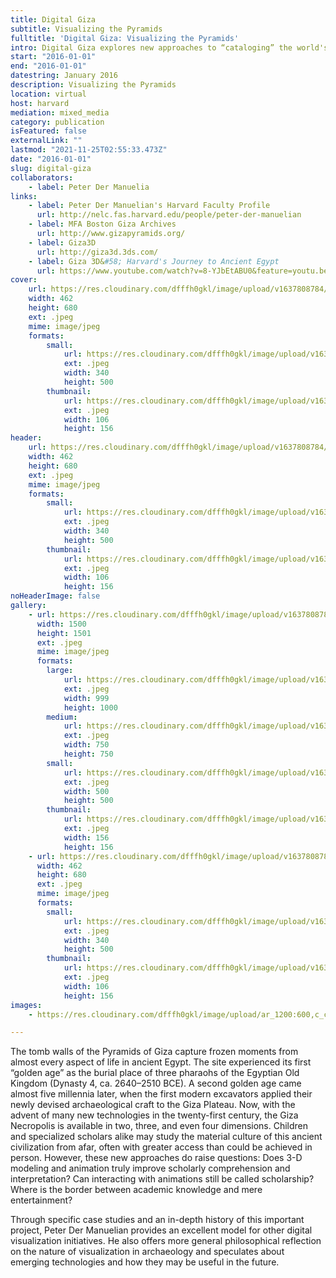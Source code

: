 ```yaml
---
title: Digital Giza
subtitle: Visualizing the Pyramids
fulltitle: 'Digital Giza: Visualizing the Pyramids'
intro: Digital Giza explores new approaches to “cataloging” the world's most famous archeological site, The Pyramids on the Giza Plateau, highlighting efforts at the Museum of Fine Arts Boston and Harvard University.
start: "2016-01-01"
end: "2016-01-01"
datestring: January 2016
description: Visualizing the Pyramids
location: virtual
host: harvard
mediation: mixed_media
category: publication
isFeatured: false
externalLink: ""
lastmod: "2021-11-25T02:55:33.473Z"
date: "2016-01-01"
slug: digital-giza
collaborators:
    - label: Peter Der Manuelia
links:
    - label: Peter Der Manuelian's Harvard Faculty Profile
      url: http://nelc.fas.harvard.edu/people/peter-der-manuelian
    - label: MFA Boston Giza Archives
      url: http://www.gizapyramids.org/
    - label: Giza3D
      url: http://giza3d.3ds.com/
    - label: Giza 3D&#58; Harvard's Journey to Ancient Egypt
      url: https://www.youtube.com/watch?v=8-YJbEtABU0&feature=youtu.be
cover:
    url: https://res.cloudinary.com/dfffh0gkl/image/upload/v1637808784/giza1_53def346f1.jpg
    width: 462
    height: 680
    ext: .jpeg
    mime: image/jpeg
    formats:
        small:
            url: https://res.cloudinary.com/dfffh0gkl/image/upload/v1637808784/small_giza1_53def346f1.jpg
            ext: .jpeg
            width: 340
            height: 500
        thumbnail:
            url: https://res.cloudinary.com/dfffh0gkl/image/upload/v1637808784/thumbnail_giza1_53def346f1.jpg
            ext: .jpeg
            width: 106
            height: 156
header:
    url: https://res.cloudinary.com/dfffh0gkl/image/upload/v1637808784/giza1_53def346f1.jpg
    width: 462
    height: 680
    ext: .jpeg
    mime: image/jpeg
    formats:
        small:
            url: https://res.cloudinary.com/dfffh0gkl/image/upload/v1637808784/small_giza1_53def346f1.jpg
            ext: .jpeg
            width: 340
            height: 500
        thumbnail:
            url: https://res.cloudinary.com/dfffh0gkl/image/upload/v1637808784/thumbnail_giza1_53def346f1.jpg
            ext: .jpeg
            width: 106
            height: 156
noHeaderImage: false
gallery:
    - url: https://res.cloudinary.com/dfffh0gkl/image/upload/v1637808784/giza2_e29c2d9cc6.jpg
      width: 1500
      height: 1501
      ext: .jpeg
      mime: image/jpeg
      formats:
        large:
            url: https://res.cloudinary.com/dfffh0gkl/image/upload/v1637808785/large_giza2_e29c2d9cc6.jpg
            ext: .jpeg
            width: 999
            height: 1000
        medium:
            url: https://res.cloudinary.com/dfffh0gkl/image/upload/v1637808785/medium_giza2_e29c2d9cc6.jpg
            ext: .jpeg
            width: 750
            height: 750
        small:
            url: https://res.cloudinary.com/dfffh0gkl/image/upload/v1637808786/small_giza2_e29c2d9cc6.jpg
            ext: .jpeg
            width: 500
            height: 500
        thumbnail:
            url: https://res.cloudinary.com/dfffh0gkl/image/upload/v1637808784/thumbnail_giza2_e29c2d9cc6.jpg
            ext: .jpeg
            width: 156
            height: 156
    - url: https://res.cloudinary.com/dfffh0gkl/image/upload/v1637808784/giza1_53def346f1.jpg
      width: 462
      height: 680
      ext: .jpeg
      mime: image/jpeg
      formats:
        small:
            url: https://res.cloudinary.com/dfffh0gkl/image/upload/v1637808784/small_giza1_53def346f1.jpg
            ext: .jpeg
            width: 340
            height: 500
        thumbnail:
            url: https://res.cloudinary.com/dfffh0gkl/image/upload/v1637808784/thumbnail_giza1_53def346f1.jpg
            ext: .jpeg
            width: 106
            height: 156
images:
    - https://res.cloudinary.com/dfffh0gkl/image/upload/ar_1200:600,c_crop/c_limit,h_1200,w_600/v1637808784/giza1_53def346f1.jpg

---
```

The tomb walls of the Pyramids of Giza capture frozen moments from almost every aspect of life in ancient Egypt. The site experienced its first “golden age” as the burial place of three pharaohs of the Egyptian Old Kingdom (Dynasty 4, ca. 2640–2510 BCE). A second golden age came almost five millennia later, when the first modern excavators applied their newly devised archaeological craft to the Giza Plateau. Now, with the advent of many new technologies in the twenty-first century, the Giza Necropolis is available in two, three, and even four dimensions. Children and specialized scholars alike may study the material culture of this ancient civilization from afar, often with greater access than could be achieved in person. However, these new approaches do raise questions: Does 3-D modeling and animation truly improve scholarly comprehension and interpretation? Can interacting with animations still be called scholarship? Where is the border between academic knowledge and mere entertainment?

Through specific case studies and an in-depth history of this important project, Peter Der Manuelian provides an excellent model for other digital visualization initiatives. He also offers more general philosophical reflection on the nature of visualization in archaeology and speculates about emerging technologies and how they may be useful in the future.